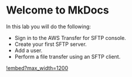 # Welcome to MkDocs

In this lab you will do the following:

- Sign in to the AWS Transfer for SFTP console.
- Create your first SFTP server.
- Add a user.
- Perform a file transfer using an SFTP client.

[!embed?max_width=1200](https://www.youtube.com/watch?v=yHzFJ1Dq078)

